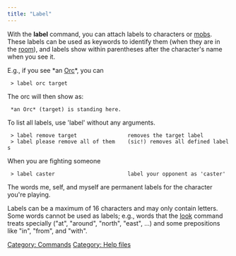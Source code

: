 ```yaml
---
title: "Label"
---
```


With the **label** command, you can attach labels to characters or
[mobs](mob "wikilink"). These labels can be used as keywords to identify
them (when they are in the [room](room "wikilink")), and labels show
within parentheses after the character's name when you see it.

E.g., if you see \*an [Orc](Orc "wikilink")\*, you can

` > label orc target`

The orc will then show as:

` *an Orc* (target) is standing here.`

To list all labels, use 'label' without any arguments.

` > label remove target                removes the target label`
` > label please remove all of them    (sic!) removes all defined labels`

When you are fighting someone

` > label caster                       label your opponent as 'caster'`

The words me, self, and myself are permanent labels for the character
you're playing.

Labels can be a maximum of 16 characters and may only contain letters.
Some words cannot be used as labels; e.g., words that the
[look](look "wikilink") command treats specially ("at", "around",
"north", "east", ...) and some prepositions like "in", "from", and
"with".

[Category: Commands](Category:_Commands "wikilink") [Category: Help
files](Category:_Help_files "wikilink")